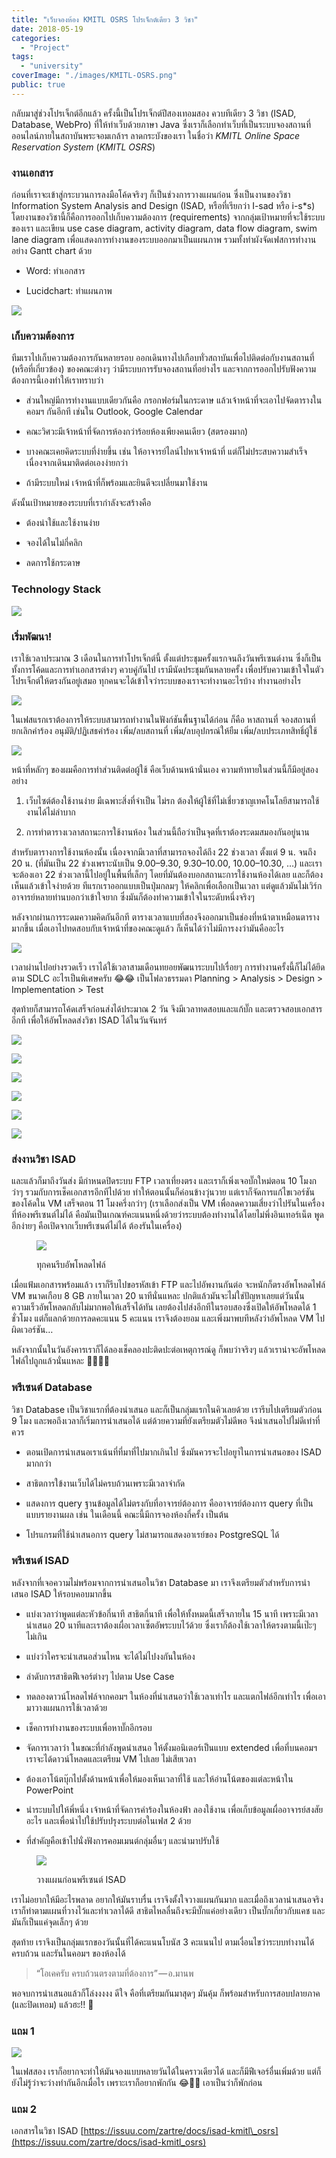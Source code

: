 ```yaml
---
title: "เว็บจองห้อง KMITL OSRS โปรเจ็กต์เดียว 3 วิชา"
date: 2018-05-19
categories:
  - "Project"
tags:
  - "university"
coverImage: "./images/KMITL-OSRS.png"
public: true
---
```


กลับมาสู่ช่วงโปรเจ็กต์อีกแล้ว ครั้งนี้เป็นโปรเจ็กต์ปีสองเทอมสอง ควบทีเดียว 3 วิชา (ISAD, Database, WebPro) ที่ให้ทำเว็บด้วยภาษา Java ซึ่งเราก็เลือกทำเว็บที่เป็นระบบจองสถานที่ออนไลน์ภายในสถาบันพระจอมเกล้าฯ ลาดกระบังของเรา ในชื่อว่า _KMITL Online Space Reservation System_ (_KMITL OSRS_)

<!--more-->

### งานเอกสาร

ก่อนที่เราจะเข้าสู่กระบวนการลงมือโค้ดจริงๆ ก็เป็นช่วงการวางแผนก่อน ซึ่งเป็นงานของวิชา Information System Analysis and Design (ISAD, หรือที่เรียกว่า I-sad หรือ i-s\*s) โดยงานของวิชานี้ก็คือการออกไปเก็บความต้องการ (requirements) จากกลุ่มเป้าหมายที่จะใช้ระบบของเรา และเขียน use case diagram, activity diagram, data flow diagram, swim lane diagram เพื่อแสดงการทำงานของระบบออกมาเป็นแผนภาพ รวมทั้งทำผังจัดเฟสการทำงานอย่าง Gantt chart ด้วย

- Word: ทำเอกสาร

- Lucidchart: ทำแผนภาพ

![](./images/1_QTm-6fgKcV_qRl-N8UQ1Ew.webp)

### เก็บความต้องการ

ทีมเราไปเก็บความต้องการกันหลายรอบ ออกเดินทางไปเกือบทั่วสถาบันเพื่อไปติดต่อกับงานสถานที่ (หรือที่เกี่ยวข้อง) ของคณะต่างๆ ว่ามีระบบการรับจองสถานที่อย่างไร และจากการออกไปรับฟังความต้องการนี้เองทำให้เราทราบว่า

- ส่วนใหญ่มีการทำงานแบบเดียวกันคือ กรอกฟอร์มในกระดาษ แล้วเจ้าหน้าที่จะเอาไปจัดตารางในคอมฯ กันอีกที เช่นใน Outlook, Google Calendar

- คณะวิศวะมีเจ้าหน้าที่จัดการห้องกว่าร้อยห้องเพียงคนเดียว (สตรองมาก)

- บางคณะเคยคิดระบบที่ง่ายขึ้น เช่น ให้อาจารย์ไลน์ไปหาเจ้าหน้าที่ แต่ก็ไม่ประสบความสำเร็จเนื่องจากเดินมาติดต่อเองง่ายกว่า

- ถ้ามีระบบใหม่ เจ้าหน้าที่ก็พร้อมและยินดีจะเปลี่ยนมาใช้งาน

ดังนั้นเป้าหมายของระบบที่เรากำลังจะสร้างคือ

- ต้องน่าใช้และใช้งานง่าย

- จองได้ในไม่กี่คลิก

- ลดการใช้กระดาษ

### Technology Stack

![](./images/1_pOKTezqX6YuK_GSJMNfCvQ.webp)

### เริ่มพัฒนา!

เราใช้เวลาประมาณ 3 เดือนในการทำโปรเจ็กต์นี้ ตั้งแต่ประชุมครั้งแรกจนถึงวันพรีเซนต์งาน ซึ่งก็เป็นทั้งการโค้ดและการทำเอกสารต่างๆ ควบคู่กันไป เรามีนัดประชุมกันหลายครั้ง เพื่อปรับความเข้าใจในตัวโปรเจ็กต์ให้ตรงกันอยู่เสมอ ทุกคนจะได้เข้าใจว่าระบบของเราจะทำงานอะไรบ้าง ทำงานอย่างไร

![](./images/IMG_20180422_180726.webp)

ในเฟสแรกเราต้องการให้ระบบสามารถทำงานในฟังก์ชันพื้นฐานได้ก่อน ก็คือ หาสถานที่ จองสถานที่ ยกเลิกคำร้อง อนุมัติ/ปฏิเสธคำร้อง เพิ่ม/ลบสถานที่ เพิ่ม/ลบอุปกรณ์ให้ยืม เพิ่ม/ลบประเภทสิทธิ์ผู้ใช้

![](./images/1_vrerbwzrGgLR2Hib1Z2N3A.webp)

หน้าที่หลักๆ ของผมคือการทำส่วนติดต่อผู้ใช้ คือเว็บด้านหน้านั่นเอง ความท้าทายในส่วนนี้ก็มีอยู่สองอย่าง

1. เว็บไซต์ต้องใช้งานง่าย มีเฉพาะสิ่งที่จำเป็น ไม่รก ต้องให้ผู้ใช้ที่ไม่เชี่ยวชาญเทคโนโลยีสามารถใช้งานได้ไม่ลำบาก

2. การทำตารางเวลาสถานะการใช้งานห้อง ในส่วนนี้ถือว่าเป็นจุดที่เราต้องระดมสมองกันอยู่นาน

สำหรับตารางการใช้งานห้องนั้น เนื่องจากมีเวลาที่สามารถจองได้ถึง 22 ช่วงเวลา ตั้งแต่ 9 น. จนถึง 20 น. (ที่มันเป็น 22 ช่วงเพราะนับเป็น 9.00–9.30, 9.30–10.00, 10.00–10.30, …) และเราจะต้องเอา 22 ช่วงเวลานี้ไปอยู่ในพื้นที่เล็กๆ โดยที่มันต้องบอกสถานะการใช้งานห้องได้เลย และก็ต้องเห็นแล้วเข้าใจง่ายด้วย ทีแรกเราออกแบบเป็นปุ่มกลมๆ ให้คลิกเพื่อเลือกเป็นเวลา แต่ดูแล้วมันไม่เวิร์ก อาจารย์หลายท่านบอกว่าเข้าใจยาก ซึ่งมันก็ต้องทำความเข้าใจในระดับหนึ่งจริงๆ

หลังจากผ่านการระดมความคิดกันอีกที ตารางเวลาแบบที่สองจึงออกมาเป็นช่องที่หน้าตาเหมือนตารางมากขึ้น เมื่อเอาไปทดสอบกับเจ้าหน้าที่ของคณะดูแล้ว ก็เห็นได้ว่าไม่มีการงงว่ามันคืออะไร

![](./images/1_h-eo5qx2rLkRIpCbhC_ciw.gif)

เวลาผ่านไปอย่างรวดเร็ว เราได้ใช้เวลาสามเดือนทยอยพัฒนาระบบไปเรื่อยๆ การทำงานครั้งนี้ก็ไม่ได้ยึดตาม SDLC อะไรเป็นพิเศษครับ 😂😂 เป็นโฟลวธรรมดา Planning > Analysis > Design > Implementation > Test

สุดท้ายก็สามารถโค้ดเสร็จก่อนส่งได้ประมาณ 2 วัน จึงมีเวลาทดสอบและแก้บั๊ก และตรวจสอบเอกสารอีกที เพื่อให้อัพโหลดส่งวิชา ISAD ได้ในวันจันทร์

![](./images/1_Nd5ubmQETxfBJ13Z2XRl4g.webp)

![](./images/1_dKl4reY_9itRS4uUNxp0cQ.webp)

![](./images/1_1VEzT8vKiH7MbedWo_fh-g.webp)

![](./images/1_n0pYE-hP4rlfsSzlR79rWw.webp)

![](./images/1_lzr3THuZYPrgWGC-UZrG-g.webp)

![](./images/1_8I57a9DWyOW9X0HvTq5Vqg.webp)

### ส่งงานวิชา ISAD

และแล้วก็มาถึงวันส่ง มีกำหนดปิดระบบ FTP เวลาเที่ยงตรง และเราก็เพิ่งเจอบั๊กใหม่ตอน 10 โมงกว่าๆ รวมกับการเช็คเอกสารอีกทีไปด้วย ทำให้ตอนนั้นก็ค่อนข้างวุ่นวาย แต่เราก็จัดการแก้ไขเวอร์ชันของโค้ดใน VM เสร็จตอน 11 โมงครึ่งกว่าๆ (เราเลือกส่งเป็น VM เพื่อลดความเสี่ยงว่าไปรันในเครื่องที่ห้องพรีเซนต์ไม่ได้ คือมันเป็นเกณฑ์คะแนนหนึ่งด้วยว่าระบบต้องทำงานได้โดยไม่พึ่งอินเทอร์เน็ต พูดอีกง่ายๆ คือเปิดจากเว็บพรีเซนต์ไม่ได้ ต้องรันในเครื่อง)

<figure>

![](./images/IMG_20180430_115745.webp)
<figcaption>
ทุกคนรีบอัพโหลดไฟล์
</figcaption>
</figure>

เมื่อแฟ้มเอกสารพร้อมแล้ว เราก็รีบไปขอรหัสเข้า FTP และไปอัพงานกันต่อ จะหนักก็ตรงอัพโหลดไฟล์ VM ขนาดเกือบ 8 GB ภายในเวลา 20 นาทีนั่นแหละ ปกติแล้วมันจะไม่ใช่ปัญหาเลยแต่วันนั้นความเร็วอัพโหลดกลับไม่มากพอให้เสร็จได้ทัน เลยต้องไปส่งอีกทีในรอบสองซึ่งเปิดให้อัพโหลดได้ 1 ชั่วโมง แต่ก็แลกด้วยการลดคะแนน 5 คะแนน เราจึงต้องยอม และเพิ่งมาพบทีหลังว่าอัพโหลด VM ไปผิดเวอร์ชัน…

หลังจากนั้นในวันอังคารเราก็ได้ลองเช็คลองปะติดปะต่อเหตุการณ์ดู ก็พบว่าจริงๆ แล้วเราน่าจะอัพโหลดไฟล์ไปถูกแล้วนั่นแหละ 🤦‍♂️🤦‍♂️

### พรีเซนต์ Database

วิชา Database เป็นวิชาแรกที่ต้องนำเสนอ และก็เป็นกลุ่มแรกในคิวเลยด้วย เรารีบไปเตรียมตัวก่อน 9 โมง และพอถึงเวลาก็เริ่มการนำเสนอได้ แต่ด้วยความที่ยังเตรียมตัวไม่ดีพอ จึงนำเสนอไปไม่ดีเท่าที่ควร

- ตอนเปิดการนำเสนอเราเน้นที่ที่มาที่ไปมากเกินไป ซึ่งมันควรจะไปอยูา่ในการนำเสนอของ ISAD มากกว่า

- สาธิตการใข้งานเว็บได้ไม่ครบถ้วนเพราะมีเวลาจำกัด

- แสดงการ query ฐานข้อมูลได้ไม่ตรงกับที่อาจารย์ต้องการ คืออาจารย์ต้องการ query ที่เป็นแบบรายงานผล เช่น ในเดือนนี้ คณะนี้มีการจองห้องกี่ครั้ง เป็นต้น

- โปรแกรมที่ใช้นำเสนอการ query ไม่สามารถแสดงอาเรย์ของ PostgreSQL ได้

### พรีเซนต์ ISAD

หลังจากที่เจอความไม่พร้อมจากการนำเสนอในวิชา Database มา เราจึงเตรียมตัวสำหรับการนำเสนอ ISAD ให้รอบคอบมากขึ้น

- แบ่งเวลาว่าพูดแต่ละหัวข้อกี่นาที สาธิตกี่นาที เพื่อให้ทั้งหมดนี้เสร็จภายใน 15 นาที เพราะมีเวลานำเสนอ 20 นาทีและเราต้องเผื่อเวลาเซ็ตอัพระบบไว้ด้วย ซึ่งเราก็ต้องใช้เวลาให้ตรงตามนี้เป๊ะๆ ไม่เกิน

- แบ่งว่าใครจะนำเสนอส่วนไหน จะได้ไม่ไปงงกันในห้อง

- ลำดับการสาธิตฟีเจอร์ต่างๆ ไปตาม Use Case

- ทดลองดาวน์โหลดไฟล์จากคอมฯ ในห้องที่นำเสนอว่าใช้เวลาเท่าไร และแตกไฟล์อีกเท่าไร เพื่อเอามาวางแผนการใช้เวลาด้วย

- เช็คการทำงานของระบบเพื่อหาบั๊กอีกรอบ

- จัดการเวลาว่า ในขณะที่กำลังพูดนำเสนอ ให้ตั้งมอนิเตอร์เป็นแบบ extended เพื่อที่บนคอมฯ เราจะได้ดาวน์โหลดและเตรียม VM ไปเลย ไม่เสียเวลา

- ต้องเอาโน้ตบุ๊กไปตั้งด้านหน้าเพื่อให้มองเห็นเวลาที่ใช้ และให้อ่านโน้ตของแต่ละหน้าใน PowerPoint

- นำระบบไปให้พี่หนึ่ง เจ้าหน้าที่จัดการคำร้องในห้องฟ้า ลองใช้งาน เพื่อเก็บข้อมูลเผื่ออาจารย์สงสัยอะไร และเพื่อนำไปใช้ปรับปรุงระบบต่อในเฟส 2 ด้วย

- ที่สำคัญคือเข้าไปนั่งฟังการคอมเมนต์กลุ่มอื่นๆ และนำมาปรับใช้

<figure>

![](./images/IMG_20180501_150906.webp)
<figcaption>
วางแผนก่อนพรีเซนต์ ISAD
</figcaption>
</figure>

เราไม่อยากให้มีอะไรพลาด อยากให้มันราบรื่น เราจึงตั้งใจวางแผนกันมาก และเมื่อถึงเวลานำเสนอจริง เราก็ทำตามแผนที่วางไว้และทำเวลาได้ดี สาธิตไหลลื่นถึงจะมีบั๊กแค่อย่างเดียว เป็นบั๊กเกี่ยวกับแคช และมันก็เป็นแค่จุดเล็กๆ ด้วย

สุดท้าย เราจึงเป็นกลุ่มแรกของวันนั้นที่ได้คะแนนโบนัส 3 คะแนนไป ตามเงื่อนไขว่าระบบทำงานได้ครบถ้วน และรันในคอมฯ ของห้องได้

> “โอเคครับ ครบถ้วนตรงตามที่ต้องการ” — อ.มานพ

พอจบการนำเสนอแล้วก็โล่งงงงง ดีใจ คือที่เตรียมกันมาสุดๆ มันคุ้ม ก็พร้อมสำหรับการสอบปลายภาค (และปิดเทอม) แล้วฮะ!! 🤟

### แถม 1

![](./images/1_-bWiUd5xEIIJoCBmIZhzrA.webp)

ในเฟสสอง เราก็อยากจะทำให้มันจองแบบหลายวันได้ในคราวเดียวได้ และก็มีฟีเจอร์อื่นเพิ่มด้วย แต่ก็ยังไม่รู้ว่าจะว่างทำกันอีกเมื่อไร เพราะเราก็อยากพักกัน 😂🤦‍♂️ เอาเป็นว่าก็พักก่อน

### แถม 2

เอกสารในวิชา ISAD [https://issuu.com/zartre/docs/isad-kmitl\_osrs](https://issuu.com/zartre/docs/isad-kmitl_osrs)
